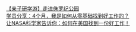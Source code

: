   
[【亲子研学游】走进侏罗纪公园](http://www.dianyue.me/archives/086/ikes16pxv5jy7zk9/)  
[学员分享：4个月，我是如何从零基础找到好工作的？](http://www.dianyue.me/archives/882/dm0647z62zn3ch95/)  
[让NASA科学家告诉你：如何在美国找到一份好工作！](http://www.dianyue.me/archives/094/bxcnl8wwvuuxl9oz/)